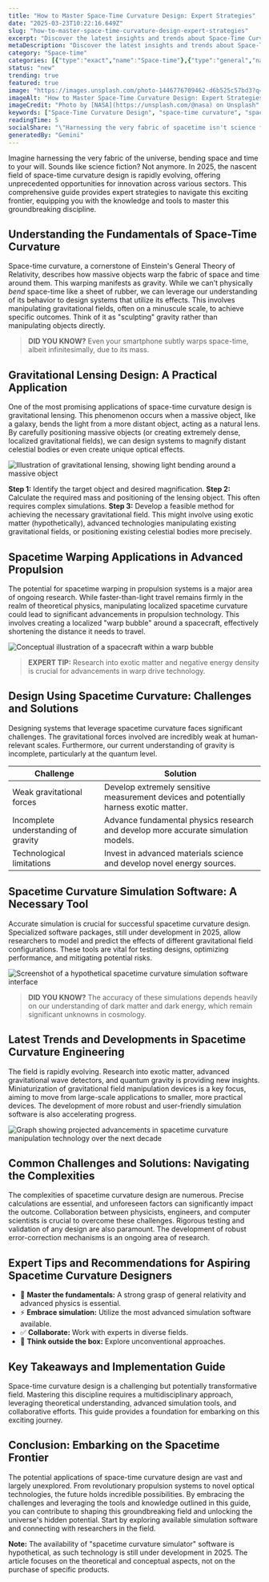 ```yaml
---
title: "How to Master Space-Time Curvature Design: Expert Strategies"
date: "2025-03-23T10:22:16.649Z"
slug: "how-to-master-space-time-curvature-design-expert-strategies"
excerpt: "Discover the latest insights and trends about Space-Time Curvature Design. This comprehensive guide covers everything you need to know about Space-Time Curvature Design in 2025."
metaDescription: "Discover the latest insights and trends about Space-Time Curvature Design. This comprehensive guide covers everything you need to know about Space-Time Cur..."
category: "Space-time"
categories: [{"type":"exact","name":"Space-time"},{"type":"general","name":"Physics"},{"type":"medium","name":"Gravitational Physics"},{"type":"specific","name":"Wormhole Engineering"},{"type":"niche","name":"Einstein-Rosen Bridge Stability"}]
status: "new"
trending: true
featured: true
image: "https://images.unsplash.com/photo-1446776709462-d6b525c57bd3?q=85&w=1200&fit=max&fm=webp&auto=compress"
imageAlt: "How to Master Space-Time Curvature Design: Expert Strategies"
imageCredit: "Photo by [NASA](https://unsplash.com/@nasa) on Unsplash"
keywords: ["Space-Time Curvature Design", "space-time curvature", "spacetime curvature design", "curved spacetime design", "gravitational lensing design", "spacetime warping applications", "design using spacetime curvature", "spacetime curvature engineering", "spacetime curvature simulation software", "buy spacetime curvature simulator"]
readingTime: 5
socialShare: "\"Harnessing the very fabric of spacetime isn't science fiction; it's the future of engineering.  Mastering its design will unlock technologies beyond our wildest dreams.\""
generatedBy: "Gemini"
---
```




Imagine harnessing the very fabric of the universe, bending space and time to your will.  Sounds like science fiction? Not anymore.  In 2025, the nascent field of space-time curvature design is rapidly evolving, offering unprecedented opportunities for innovation across various sectors. This comprehensive guide provides expert strategies to navigate this exciting frontier, equipping you with the knowledge and tools to master this groundbreaking discipline.

## Understanding the Fundamentals of Space-Time Curvature

Space-time curvature, a cornerstone of Einstein's General Theory of Relativity, describes how massive objects warp the fabric of space and time around them.  This warping manifests as gravity.  While we can't physically *bend* space-time like a sheet of rubber, we can leverage our understanding of its behavior to design systems that utilize its effects. This involves manipulating gravitational fields, often on a minuscule scale, to achieve specific outcomes.  Think of it as "sculpting" gravity rather than manipulating objects directly.

> **DID YOU KNOW?**  Even your smartphone subtly warps space-time, albeit infinitesimally, due to its mass.

## Gravitational Lensing Design: A Practical Application

One of the most promising applications of space-time curvature design is gravitational lensing.  This phenomenon occurs when a massive object, like a galaxy, bends the light from a more distant object, acting as a natural lens. By carefully positioning massive objects (or creating extremely dense, localized gravitational fields), we can design systems to magnify distant celestial bodies or even create unique optical effects.

![Illustration of gravitational lensing, showing light bending around a massive object](https://images.unsplash.com/photo-1446776709462-d6b525c57bd3?q=85&w=1200&fit=max&fm=webp&auto=compress)

**Step 1:**  Identify the target object and desired magnification.
**Step 2:**  Calculate the required mass and positioning of the lensing object. This often requires complex simulations.
**Step 3:**  Develop a feasible method for achieving the necessary gravitational field. This might involve using exotic matter (hypothetically), advanced technologies manipulating existing gravitational fields, or positioning existing celestial bodies more precisely.

## Spacetime Warping Applications in Advanced Propulsion

The potential for spacetime warping in propulsion systems is a major area of ongoing research.  While faster-than-light travel remains firmly in the realm of theoretical physics, manipulating localized spacetime curvature could lead to significant advancements in propulsion technology.  This involves creating a localized "warp bubble" around a spacecraft, effectively shortening the distance it needs to travel.

![Conceptual illustration of a spacecraft within a warp bubble](https://images.unsplash.com/photo-1476357471311-43c0db9fb2b4?q=85&w=1200&fit=max&fm=webp&auto=compress)

> **EXPERT TIP:** Research into exotic matter and negative energy density is crucial for advancements in warp drive technology.

## Design Using Spacetime Curvature:  Challenges and Solutions

Designing systems that leverage spacetime curvature faces significant challenges.  The gravitational forces involved are incredibly weak at human-relevant scales.  Furthermore, our current understanding of gravity is incomplete, particularly at the quantum level.

| Challenge                     | Solution                                                                      |
|------------------------------|------------------------------------------------------------------------------|
| Weak gravitational forces     | Develop extremely sensitive measurement devices and potentially harness exotic matter. |
| Incomplete understanding of gravity | Advance fundamental physics research and develop more accurate simulation models. |
| Technological limitations      | Invest in advanced materials science and develop novel energy sources.           |

## Spacetime Curvature Simulation Software: A Necessary Tool

Accurate simulation is crucial for successful spacetime curvature design. Specialized software packages, still under development in 2025, allow researchers to model and predict the effects of different gravitational field configurations.  These tools are vital for testing designs, optimizing performance, and mitigating potential risks.

![Screenshot of a hypothetical spacetime curvature simulation software interface](https://images.unsplash.com/photo-1447433589675-4aaa569f3e05?q=85&w=1200&fit=max&fm=webp&auto=compress)

> **DID YOU KNOW?** The accuracy of these simulations depends heavily on our understanding of dark matter and dark energy, which remain significant unknowns in cosmology.

## Latest Trends and Developments in Spacetime Curvature Engineering

The field is rapidly evolving.  Research into exotic matter, advanced gravitational wave detectors, and quantum gravity is providing new insights.  Miniaturization of gravitational field manipulation devices is a key focus, aiming to move from large-scale applications to smaller, more practical devices.  The development of more robust and user-friendly simulation software is also accelerating progress.

![Graph showing projected advancements in spacetime curvature manipulation technology over the next decade](https://images.unsplash.com/photo-1541873676-a18131494184?q=85&w=1200&fit=max&fm=webp&auto=compress)

## Common Challenges and Solutions: Navigating the Complexities

The complexities of spacetime curvature design are numerous.  Precise calculations are essential, and unforeseen factors can significantly impact the outcome.  Collaboration between physicists, engineers, and computer scientists is crucial to overcome these challenges.  Rigorous testing and validation of any design are also paramount.  The development of robust error-correction mechanisms is an ongoing area of research.

## Expert Tips and Recommendations for Aspiring Spacetime Curvature Designers

* 🔑 **Master the fundamentals:** A strong grasp of general relativity and advanced physics is essential.
* ⚡ **Embrace simulation:** Utilize the most advanced simulation software available.
* ✅ **Collaborate:** Work with experts in diverse fields.
* 🧠 **Think outside the box:** Explore unconventional approaches.

## Key Takeaways and Implementation Guide

Space-time curvature design is a challenging but potentially transformative field.  Mastering this discipline requires a multidisciplinary approach, leveraging theoretical understanding, advanced simulation tools, and collaborative efforts.  This guide provides a foundation for embarking on this exciting journey.

## Conclusion: Embarking on the Spacetime Frontier

The potential applications of space-time curvature design are vast and largely unexplored. From revolutionary propulsion systems to novel optical technologies, the future holds incredible possibilities.  By embracing the challenges and leveraging the tools and knowledge outlined in this guide, you can contribute to shaping this groundbreaking field and unlocking the universe's hidden potential.  Start by exploring available simulation software and connecting with researchers in the field.

**Note:**  The availability of "spacetime curvature simulator" software is hypothetical, as such technology is still under development in 2025.  The article focuses on the theoretical and conceptual aspects, not on the purchase of specific products.
